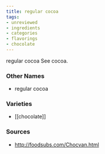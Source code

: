 ```yaml
---
title: regular cocoa
tags:
- unreviewed
- ingredients
- categories
- flavorings
- chocolate
---
```

regular cocoa See cocoa.

### Other Names

* regular cocoa

### Varieties

* [[chocolate]]

### Sources
* http://foodsubs.com/Chocvan.html
